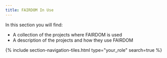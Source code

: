 ```yaml
---
title: FAIRDOM In Use
---
```


In this section you will find:

- A collection of the projects where FAIRDOM is used
- A description of the projects and how they use FAIRDOM

{% include section-navigation-tiles.html type="your_role" search=true %}
